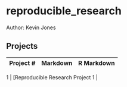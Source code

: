 # reproducible_research


Author: Kevin Jones <br />

## Projects 
Project # | Markdown | R Markdown
--- | --- | ---

1 |  [Reproducible Research Project 1 |
